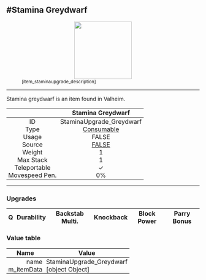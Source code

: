 <meta property="og:title" content="Stamina Greydwarf - MoreValheim" /><meta property="og:type" content="website" /><meta property="og:image" content="/assets/stamina_greydwarf.png" /><meta property="og:description" content="Stamina Greydwarf is an item found in Valheim." /><meta name="theme-color" content="#546D78"><meta name="twitter:card" content="summary_large_image">
#Stamina Greydwarf
-------------
<style>img {width:20px;}.tb {width:150px;display: block;margin-left: auto;margin-right: auto;}</style>

<style>.md-typeset table:not([class]) th:not([align]) {min-width:unset!important;}</style>
<style>td{padding:0em 0.3em!important;text-align:center!important;border-left:.05rem solid var(--md-default-fg-color--lightest)}</style>

<style>th{padding:0.1em 0.3em!important;text-align:center!important;font-weight:bold}</style>

<style>pre{text-align:right!important}</style>
<style>table tr td:first-child {border-left: 0;};</style>

<figure><img src="/assets/stamina_greydwarf.png" class="tb" /><figcaption><small>[item_staminaupgrade_description]</small></figcaption></figure>

-------------

Stamina greydwarf is an item found in Valheim.

|        | Stamina Greydwarf              |
| ----------- | ------------------------------------ |
| ID |StaminaUpgrade_Greydwarf
| Type | [Consumable](../../types/consumable)
| Usage | FALSE<br>
| Source | [FALSE](../../items/false)
| Weight | 1 |
| Max Stack | 1 |
| Teleportable | ✓
| Movespeed Pen. | 0%


-------------

### Upgrades
| Q | Durability | Backstab Multi. | Knockback | Block Power | Parry Bonus
| - | - | - | - | - | - 


### Value table
| Name | Value
| - | - |
| <div style="text-align:right">name</div> | <div style="text-align:left">StaminaUpgrade_Greydwarf</div> | 
| <div style="text-align:right">m_itemData</div> | <div style="text-align:left">[object Object]</div> | 